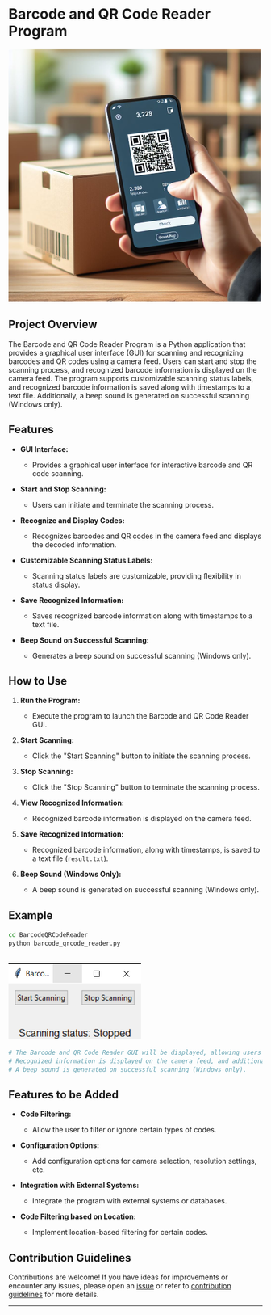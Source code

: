 # Barcode and QR Code Reader Program

![QRcode Barcode](image-1.png)

## Project Overview

The Barcode and QR Code Reader Program is a Python application that provides a graphical user interface (GUI) for scanning and recognizing barcodes and QR codes using a camera feed. Users can start and stop the scanning process, and recognized barcode information is displayed on the camera feed. The program supports customizable scanning status labels, and recognized barcode information is saved along with timestamps to a text file. Additionally, a beep sound is generated on successful scanning (Windows only).

## Features

- **GUI Interface:**

  - Provides a graphical user interface for interactive barcode and QR code scanning.

- **Start and Stop Scanning:**

  - Users can initiate and terminate the scanning process.

- **Recognize and Display Codes:**

  - Recognizes barcodes and QR codes in the camera feed and displays the decoded information.

- **Customizable Scanning Status Labels:**

  - Scanning status labels are customizable, providing flexibility in status display.

- **Save Recognized Information:**

  - Saves recognized barcode information along with timestamps to a text file.

- **Beep Sound on Successful Scanning:**

  - Generates a beep sound on successful scanning (Windows only).

## How to Use

1. **Run the Program:**

   - Execute the program to launch the Barcode and QR Code Reader GUI.

2. **Start Scanning:**

   - Click the "Start Scanning" button to initiate the scanning process.

3. **Stop Scanning:**

   - Click the "Stop Scanning" button to terminate the scanning process.

4. **View Recognized Information:**

   - Recognized barcode information is displayed on the camera feed.

5. **Save Recognized Information:**

   - Recognized barcode information, along with timestamps, is saved to a text file (`result.txt`).

6. **Beep Sound (Windows Only):**

   - A beep sound is generated on successful scanning (Windows only).

## Example

```bash
cd BarcodeQRCodeReader
python barcode_qrcode_reader.py
```

\
![output](image.png)

```python
# The Barcode and QR Code Reader GUI will be displayed, allowing users to interactively scan and recognize barcodes and QR codes using the camera feed.
# Recognized information is displayed on the camera feed, and additional details are saved to a text file.
# A beep sound is generated on successful scanning (Windows only).
```

## Features to be Added

- **Code Filtering:**

  - Allow the user to filter or ignore certain types of codes.

- **Configuration Options:**

  - Add configuration options for camera selection, resolution settings, etc.

- **Integration with External Systems:**

  - Integrate the program with external systems or databases.

- **Code Filtering based on Location:**

  - Implement location-based filtering for certain codes.


## Contribution Guidelines

Contributions are welcome! If you have ideas for improvements or encounter any issues, please open an [issue](https://github.com/vrm-piyush/Acronym/issues) or refer to [contribution guidelines](../CONTRIBUTING.md) for more details.

---
